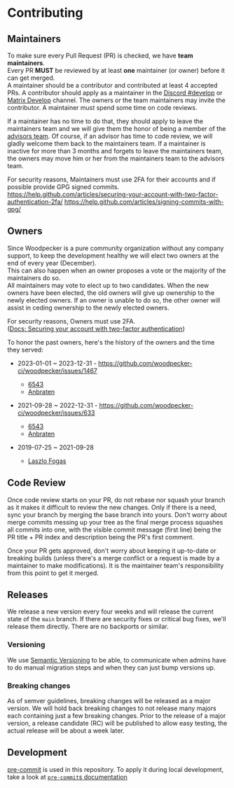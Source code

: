 # Contributing

## Maintainers

To make sure every Pull Request (PR) is checked, we have **team maintainers**.\
Every PR **MUST** be reviewed by at least **one** maintainer (or owner) before it can get merged.\
A maintainer should be a contributor and contributed at least 4 accepted PRs.
A contributor should apply as a maintainer in the [Discord #develop](https://discord.gg/fcMQqSMXJy) or [Matrix Develop](https://matrix.to/#/#WoodpeckerCI-Develop:obermui.de) channel.
The owners or the team maintainers may invite the contributor.
A maintainer must spend some time on code reviews.

If a maintainer has no time to do that, they should apply to leave the maintainers team and we will give them the honor of being a member of the
[advisors team](https://github.com/orgs/woodpecker-ci/teams/advisors/members).
Of course, if an advisor has time to code review, we will gladly welcome them back to the maintainers team.
If a maintainer is inactive for more than 3 months and forgets to leave the maintainers team, the owners may move him or her from the maintainers team to the advisors team.

For security reasons, Maintainers must use 2FA for their accounts and if possible provide GPG signed commits.\
<https://help.github.com/articles/securing-your-account-with-two-factor-authentication-2fa/>
<https://help.github.com/articles/signing-commits-with-gpg/>

## Owners

Since Woodpecker is a pure community organization without any company support, to keep the development healthy we will elect two owners at the end of every year (December).\
This can also happen when an owner proposes a vote or the majority of the maintainers do so.\
All maintainers may vote to elect up to two candidates. When the new owners have been elected, the old owners will give up ownership to the newly elected owners.
If an owner is unable to do so, the other owner will assist in ceding ownership to the newly elected owners.

For security reasons, Owners must use 2FA.\
([Docs: Securing your account with two-factor authentication](https://docs.github.com/en/authentication/securing-your-account-with-two-factor-authentication-2fa))

To honor the past owners, here's the history of the owners and the time they served:

- 2023-01-01 ~ 2023-12-31 - <https://github.com/woodpecker-ci/woodpecker/issues/1467>

  - [6543](https://github.com/6543)
  - [Anbraten](https://github.com/anbraten)

- 2021-09-28 ~ 2022-12-31 - <https://github.com/woodpecker-ci/woodpecker/issues/633>

  - [6543](https://github.com/6543)
  - [Anbraten](https://github.com/anbraten)

- 2019-07-25 ~ 2021-09-28
  - [Laszlo Fogas](https://github.com/laszlocph)

## Code Review

Once code review starts on your PR, do not rebase nor squash your branch as it makes it
difficult to review the new changes. Only if there is a need, sync your branch by merging
the base branch into yours. Don't worry about merge commits messing up your tree as
the final merge process squashes all commits into one, with the visible commit message (first
line) being the PR title + PR index and description being the PR's first comment.

Once your PR gets approved, don't worry about keeping it up-to-date or breaking
builds (unless there's a merge conflict or a request is made by a maintainer to make
modifications). It is the maintainer team's responsibility from this point to get it merged.

## Releases

We release a new version every four weeks and will release the current state of the `main` branch.
If there are security fixes or critical bug fixes, we'll release them directly.
There are no backports or similar.

### Versioning

We use [Semantic Versioning](https://semver.org/) to be able,
to communicate when admins have to do manual migration steps and when they can just bump versions up.

### Breaking changes

As of semver guidelines, breaking changes will be released as a major version. We will hold back
breaking changes to not release many majors each containing just a few breaking changes.
Prior to the release of a major version, a release candidate (RC) will be published to allow easy testing,
the actual release will be about a week later.

## Development

[pre-commit](https://pre-commit.com/) is used in this repository.
To apply it during local development, take a look at [`pre-commit`s documentation](https://pre-commit.com/#usage)
